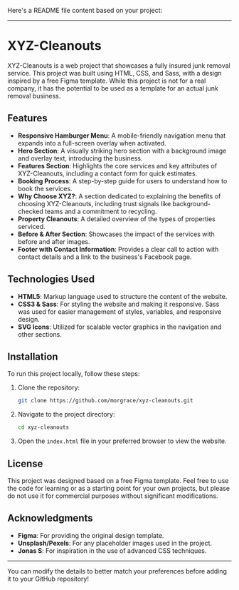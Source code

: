 Here's a README file content based on your project:

---

# XYZ-Cleanouts

XYZ-Cleanouts is a web project that showcases a fully insured junk removal service. This project was built using HTML, CSS, and Sass, with a design inspired by a free Figma template. While this project is not for a real company, it has the potential to be used as a template for an actual junk removal business.

## Features

- **Responsive Hamburger Menu**: A mobile-friendly navigation menu that expands into a full-screen overlay when activated.
- **Hero Section**: A visually striking hero section with a background image and overlay text, introducing the business.
- **Features Section**: Highlights the core services and key attributes of XYZ-Cleanouts, including a contact form for quick estimates.
- **Booking Process**: A step-by-step guide for users to understand how to book the services.
- **Why Choose XYZ?**: A section dedicated to explaining the benefits of choosing XYZ-Cleanouts, including trust signals like background-checked teams and a commitment to recycling.
- **Property Cleanouts**: A detailed overview of the types of properties serviced.
- **Before & After Section**: Showcases the impact of the services with before and after images.
- **Footer with Contact Information**: Provides a clear call to action with contact details and a link to the business's Facebook page.

## Technologies Used

- **HTML5**: Markup language used to structure the content of the website.
- **CSS3 & Sass**: For styling the website and making it responsive. Sass was used for easier management of styles, variables, and responsive design.
- **SVG Icons**: Utilized for scalable vector graphics in the navigation and other sections.

## Installation

To run this project locally, follow these steps:

1. Clone the repository:
   ```bash
   git clone https://github.com/morgrace/xyz-cleanouts.git
   ```
2. Navigate to the project directory:
   ```bash
   cd xyz-cleanouts
   ```
3. Open the `index.html` file in your preferred browser to view the website.

## License

This project was designed based on a free Figma template. Feel free to use the code for learning or as a starting point for your own projects, but please do not use it for commercial purposes without significant modifications.

## Acknowledgments

- **Figma**: For providing the original design template.
- **Unsplash/Pexels**: For any placeholder images used in the project.
- **Jonas S**: For inspiration in the use of advanced CSS techniques.

---

You can modify the details to better match your preferences before adding it to your GitHub repository!
